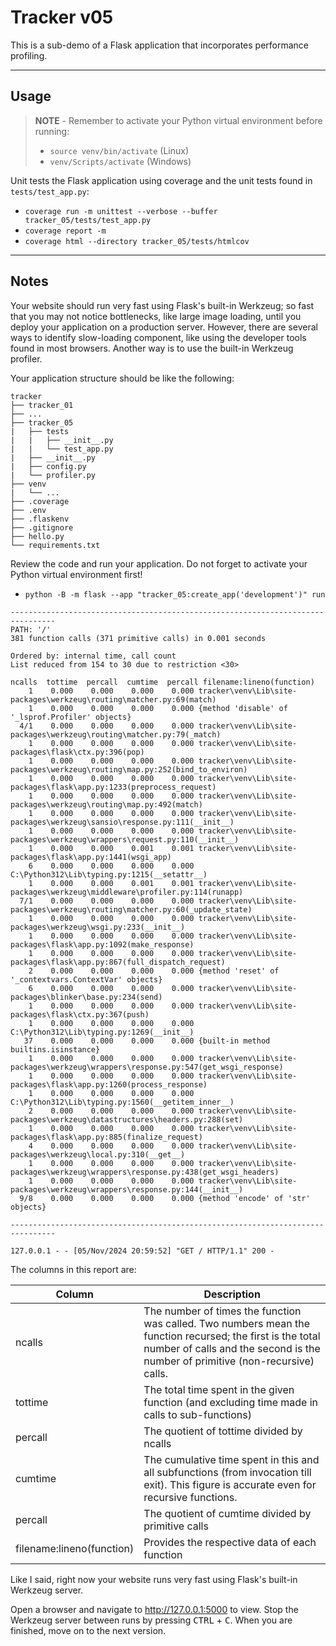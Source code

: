 # Tracker v05

This is a sub-demo of a Flask application that incorporates performance profiling.

-----

## Usage

> **NOTE** - Remember to activate your Python virtual environment before running:
>
> - `source venv/bin/activate` (Linux)
> - `venv/Scripts/activate` (Windows)

Unit tests the Flask application using coverage and the unit tests found in `tests/test_app.py`:

- `coverage run -m unittest --verbose --buffer tracker_05/tests/test_app.py`
- `coverage report -m`
- `coverage html --directory tracker_05/tests/htmlcov`

-----

## Notes

Your website should run very fast using Flask's built-in Werkzeug; so fast that you may not notice bottlenecks, like large image loading, until you deploy your application on a production server. However, there are several ways to identify slow-loading component, like using the developer tools found in most browsers. Another way is to use the built-in Werkzeug profiler.

Your application structure should be like the following:

```text
tracker
├── tracker_01
├── ...
├── tracker_05
|   ├── tests
|   |   ├── __init__.py
|   |   └── test_app.py
|   ├── __init__.py
|   ├── config.py
|   └── profiler.py
├── venv
|   └── ...
├── .coverage
├── .env
├── .flaskenv
├── .gitignore
├── hello.py
└── requirements.txt
```

Review the code and run your application. Do not forget to activate your Python virtual environment first!

- `python -B -m flask --app "tracker_05:create_app('development')" run`

```text
--------------------------------------------------------------------------------
PATH: '/'
381 function calls (371 primitive calls) in 0.001 seconds

Ordered by: internal time, call count
List reduced from 154 to 30 due to restriction <30>

ncalls  tottime  percall  cumtime  percall filename:lineno(function)
    1    0.000    0.000    0.000    0.000 tracker\venv\Lib\site-packages\werkzeug\routing\matcher.py:69(match)
    1    0.000    0.000    0.000    0.000 {method 'disable' of '_lsprof.Profiler' objects}
  4/1    0.000    0.000    0.000    0.000 tracker\venv\Lib\site-packages\werkzeug\routing\matcher.py:79(_match)
    1    0.000    0.000    0.000    0.000 tracker\venv\Lib\site-packages\flask\ctx.py:396(pop)
    1    0.000    0.000    0.000    0.000 tracker\venv\Lib\site-packages\werkzeug\routing\map.py:252(bind_to_environ)
    1    0.000    0.000    0.000    0.000 tracker\venv\Lib\site-packages\flask\app.py:1233(preprocess_request)
    1    0.000    0.000    0.000    0.000 tracker\venv\Lib\site-packages\werkzeug\routing\map.py:492(match)
    1    0.000    0.000    0.000    0.000 tracker\venv\Lib\site-packages\werkzeug\sansio\response.py:111(__init__)
    1    0.000    0.000    0.000    0.000 tracker\venv\Lib\site-packages\werkzeug\wrappers\request.py:110(__init__)
    1    0.000    0.000    0.001    0.001 tracker\venv\Lib\site-packages\flask\app.py:1441(wsgi_app)
    6    0.000    0.000    0.000    0.000 C:\Python312\Lib\typing.py:1215(__setattr__)
    1    0.000    0.000    0.001    0.001 tracker\venv\Lib\site-packages\werkzeug\middleware\profiler.py:114(runapp)
  7/1    0.000    0.000    0.000    0.000 tracker\venv\Lib\site-packages\werkzeug\routing\matcher.py:60(_update_state)
    1    0.000    0.000    0.000    0.000 tracker\venv\Lib\site-packages\werkzeug\wsgi.py:233(__init__)
    1    0.000    0.000    0.000    0.000 tracker\venv\Lib\site-packages\flask\app.py:1092(make_response)
    1    0.000    0.000    0.000    0.000 tracker\venv\Lib\site-packages\flask\app.py:867(full_dispatch_request)
    2    0.000    0.000    0.000    0.000 {method 'reset' of '_contextvars.ContextVar' objects}
    6    0.000    0.000    0.000    0.000 tracker\venv\Lib\site-packages\blinker\base.py:234(send)
    1    0.000    0.000    0.000    0.000 tracker\venv\Lib\site-packages\flask\ctx.py:367(push)
    1    0.000    0.000    0.000    0.000 C:\Python312\Lib\typing.py:1269(__init__)
   37    0.000    0.000    0.000    0.000 {built-in method builtins.isinstance}
    1    0.000    0.000    0.000    0.000 tracker\venv\Lib\site-packages\werkzeug\wrappers\response.py:547(get_wsgi_response)
    1    0.000    0.000    0.000    0.000 tracker\venv\Lib\site-packages\flask\app.py:1260(process_response)
    1    0.000    0.000    0.000    0.000 C:\Python312\Lib\typing.py:1560(__getitem_inner__)
    2    0.000    0.000    0.000    0.000 tracker\venv\Lib\site-packages\werkzeug\datastructures\headers.py:288(set)
    1    0.000    0.000    0.000    0.000 tracker\venv\Lib\site-packages\flask\app.py:885(finalize_request)
    4    0.000    0.000    0.000    0.000 tracker\venv\Lib\site-packages\werkzeug\local.py:310(__get__)
    1    0.000    0.000    0.000    0.000 tracker\venv\Lib\site-packages\werkzeug\wrappers\response.py:438(get_wsgi_headers)
    1    0.000    0.000    0.000    0.000 tracker\venv\Lib\site-packages\werkzeug\wrappers\response.py:144(__init__)
  9/8    0.000    0.000    0.000    0.000 {method 'encode' of 'str' objects}

--------------------------------------------------------------------------------

127.0.0.1 - - [05/Nov/2024 20:59:52] "GET / HTTP/1.1" 200 -
```

The columns in this report are:

| Column                    | Description                                                                                                                                                                                  |
|---------------------------|----------------------------------------------------------------------------------------------------------------------------------------------------------------------------------------------|
| ncalls                    | The number of times the function was called. Two numbers mean the function recursed; the first is the total number of calls and the second is the number of primitive (non-recursive) calls. |
| tottime                   | The total time spent in the given function (and excluding time made in calls to sub-functions)                                                                                               |
| percall                   | The quotient of tottime divided by ncalls                                                                                                                                                    |
| cumtime                   | The cumulative time spent in this and all subfunctions (from invocation till exit). This figure is accurate even for recursive functions.                                                    |
| percall                   | The quotient of cumtime divided by primitive calls                                                                                                                                           |
| filename:lineno(function) | Provides the respective data of each function                                                                                                                                                |

Like I said, right now your website runs very fast using Flask's built-in Werkzeug server.

Open a browser and navigate to <http://127.0.0.1:5000> to view. Stop the Werkzeug server between runs by pressing <kbd>CTRL</kbd> +  <kbd>C</kbd>. When you are finished, move on to the next version.
